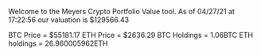 Welcome to the Meyers Crypto Portfolio Value tool. 
As of 04/27/21 at 17:22:56 our valuation is $129566.43 

BTC Price = $55181.17
 ETH Price = $2636.29
BTC Holdings = 1.06BTC
 ETH holdings = 26.960005962ETH 
